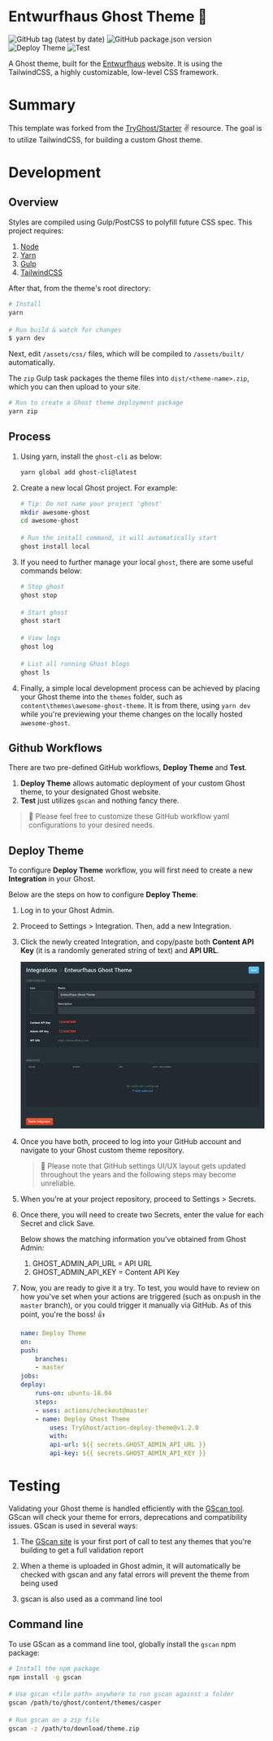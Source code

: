 # Entwurfhaus Ghost Theme 👻

![GitHub tag (latest by date)](https://img.shields.io/github/v/tag/brifiction/entwurfhaus-ghost-theme?color=green&label=release&style=flat-square) ![GitHub package.json version](https://img.shields.io/github/package-json/v/brifiction/entwurfhaus-ghost-theme?color=green&label=package&style=flat-square) ![Deploy Theme](https://github.com/brifiction/entwurfhaus-ghost-theme/workflows/Deploy%20Theme/badge.svg) ![Test](https://github.com/brifiction/entwurfhaus-ghost-theme/workflows/Test/badge.svg)

A Ghost theme, built for the [Entwurfhaus](https://entwurfhaus.com) website. It is using the TailwindCSS, a highly customizable, low-level CSS framework.

# Summary

This template was forked from the [TryGhost/Starter](https://github.com/TryGhost/Starter) ✌️ resource. The goal is to utilize TailwindCSS, for building a custom Ghost theme.

# Development

## Overview

Styles are compiled using Gulp/PostCSS to polyfill future CSS spec. This project requires:

1. [Node](https://nodejs.org/)
1. [Yarn](https://yarnpkg.com/) 
1. [Gulp](https://gulpjs.com)
1. [TailwindCSS](https://tailwindcss.com)

After that, from the theme's root directory:

```bash
# Install
yarn

# Run build & watch for changes
$ yarn dev
```

Next, edit `/assets/css/` files, which will be compiled to `/assets/built/` automatically.

The `zip` Gulp task packages the theme files into `dist/<theme-name>.zip`, which you can then upload to your site.

```bash
# Run to create a Ghost theme deployment package
yarn zip
```

## Process

1. Using yarn, install the ``ghost-cli`` as below:
    ```bash
    yarn global add ghost-cli@latest
    ```
1. Create a new local Ghost project. For example:
    ```bash
    # Tip: Do not name your project 'ghost'
    mkdir awesome-ghost
    cd awesome-ghost

    # Run the install command, it will automatically start
    ghost install local
    ```
1. If you need to further manage your local ``ghost``, there are some useful commands below:

    ```bash
    # Stop ghost
    ghost stop

    # Start ghost
    ghost start

    # View logs
    ghost log

    # List all running Ghost blogs
    ghost ls
    ```
1. Finally, a simple local development process can be achieved by placing your Ghost theme into the ``themes`` folder, such as ``content\themes\awesome-ghost-theme``. It is from there, using ``yarn dev`` while you're previewing your theme changes on the locally hosted ``awesome-ghost``.    

## Github Workflows

There are two pre-defined GitHub workflows, **Deploy Theme** and **Test**. 

1. **Deploy Theme** allows automatic deployment of your custom Ghost theme, to your designated Ghost website.
1. **Test** just utilizes ``gscan`` and nothing fancy there.

> 🔨 Please feel free to customize these GitHub workflow yaml configurations to your desired needs.

## Deploy Theme

To configure **Deploy Theme** workflow, you will first need to create a new **Integration** in your Ghost.

Below are the steps on how to configure **Deploy Theme**:
1. Log in to your Ghost Admin.
1. Proceed to Settings > Integration. Then, add a new Integration.
1. Click the newly created Integration, and copy/paste both **Content API Key** (it is a randomly generated string of text) and **API URL**.

    ![image info](./github-workflows.jpg)
1. Once you have both, proceed to log into your GitHub account and navigate to your Ghost custom theme repository.

    > 🤔 Please note that GitHub settings UI/UX layout gets updated throughout the years and the following steps may become unreliable.

1. When you're at your project repository, proceed to Settings > Secrets. 
1. Once there, you will need to create two Secrets, enter the value for each Secret and click Save. 
   
   Below shows the matching information you've obtained from Ghost Admin:
    1. GHOST_ADMIN_API_URL = API URL
    1. GHOST_ADMIN_API_KEY = Content API Key
1. Now, you are ready to give it a try. To test, you would have to review on how you've set when your actions are triggered (such as on:push in the ``master`` branch), or you could trigger it manually via GitHub. As of this point, you're the boss! 👍

    ```yaml
    name: Deploy Theme
    on:
    push:
        branches:
        - master
    jobs:
    deploy:
        runs-on: ubuntu-18.04
        steps:
        - uses: actions/checkout@master
        - name: Deploy Ghost Theme
            uses: TryGhost/action-deploy-theme@v1.2.0
            with:
            api-url: ${{ secrets.GHOST_ADMIN_API_URL }}
            api-key: ${{ secrets.GHOST_ADMIN_API_KEY }}
    ```

# Testing

Validating your Ghost theme is handled efficiently with the [GScan tool](https://gscan.ghost.org/). GScan will check your theme for errors, deprecations and compatibility issues. GScan is used in several ways:

1. The [GScan site](https://gscan.ghost.org/) is your first port of call to test any themes that you're building to get a full validation report

1. When a theme is uploaded in Ghost admin, it will automatically be checked with gscan and any fatal errors will prevent the theme from being used

1. gscan is also used as a command line tool

## Command line

To use GScan as a command line tool, globally install the ``gscan`` npm package:

```bash
# Install the npm package
npm install -g gscan

# Use gscan <file path> anywhere to run gscan against a folder
gscan /path/to/ghost/content/themes/casper

# Run gscan on a zip file
gscan -z /path/to/download/theme.zip
```